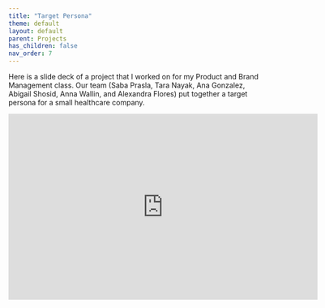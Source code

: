 ```yaml
---
title: "Target Persona"
theme: default
layout: default
parent: Projects
has_children: false
nav_order: 7
---
```

Here is a slide deck of a project that I worked on for my Product and Brand Management class. Our team (Saba Prasla, Tara Nayak, Ana Gonzalez, Abigail Shosid, Anna Wallin, and Alexandra Flores) put together a target persona for a small healthcare company. <br>

<iframe src="https://onedrive.live.com/embed?cid=6D17A4362C1AAE2F&amp;resid=6D17A4362C1AAE2F%2124882&amp;authkey=ANUNb421xKnzE-M&amp;em=2&amp;wdAr=1.7777777777777777" width="610px" height="367px" frameborder="0">This is an embedded <a target="_blank" href="https://office.com">Microsoft Office</a> presentation, powered by <a target="_blank" href="https://office.com/webapps">Office</a>.</iframe>

